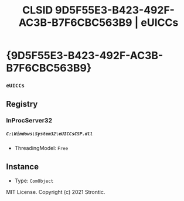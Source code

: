 ﻿---
title: "CLSID 9D5F55E3-B423-492F-AC3B-B7F6CBC563B9 | eUICCs"
excerpt: What is COM-Object CLSID 9D5F55E3-B423-492F-AC3B-B7F6CBC563B9?
---

# {9D5F55E3-B423-492F-AC3B-B7F6CBC563B9}

### `eUICCs`

## Registry


### InProcServer32

##### `C:\Windows\System32\eUICCsCSP.dll`
* ThreadingModel: `Free`

## Instance

* Type: `ComObject`

MIT License. Copyright (c) 2021 Strontic.



